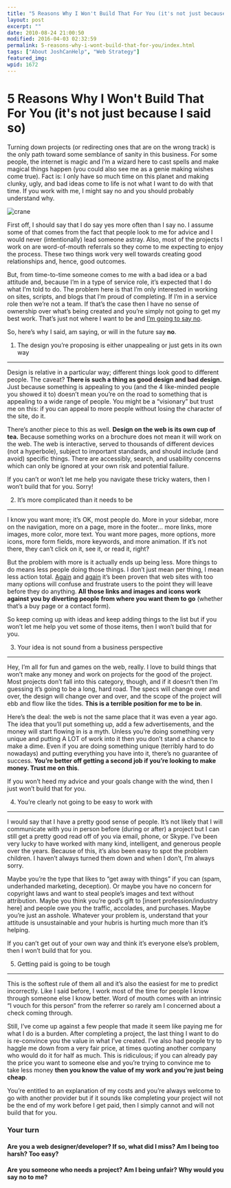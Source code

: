 ```yaml
---
title: "5 Reasons Why I Won't Build That For You (it's not just because I said so)"
layout: post
excerpt: ""
date: 2010-08-24 21:00:50
modified: 2016-04-03 02:32:59
permalink: 5-reasons-why-i-wont-build-that-for-you/index.html
tags: ["About JoshCanHelp", "Web Strategy"]
featured_img: 
wpid: 1672
---
```


# 5 Reasons Why I Won't Build That For You (it's not just because I said so)

Turning down projects (or redirecting ones that are on the wrong track) is the only path toward some semblance of sanity in this business. For some people, the internet is magic and I’m a wizard here to cast spells and make magical things happen (you could also see me as a genie making wishes come true). Fact is: I only have so much time on this planet and making clunky, ugly, and bad ideas come to life is not what I want to do with that time. If you work with me, I might say no and you should probably understand why.

![](/_images/2010/08/crane.jpg "crane")

First off, I should say that I do say yes more often than I say no. I assume some of that comes from the fact that people look to me for advice and I would never (intentionally) lead someone astray. Also, most of the projects I work on are word-of-mouth referrals so they come to me expecting to enjoy the process. These two things work very well towards creating good relationships and, hence, good outcomes.

But, from time-to-time someone comes to me with a bad idea or a bad attitude and, because I’m in a type of service role, it’s expected that I do what I’m told to do. The problem here is that I’m only interested in working on sites, scripts, and blogs that I’m proud of completing. If I’m in a service role then we’re not a team. If that’s the case then I have no sense of ownership over what’s being created and you’re simply not going to get my best work. That’s just not where I want to be and [I’m going to say no](http://www.alistapart.com/articles/no-one-nos-learning-to-say-no-to-bad-ideas/).

So, here’s why I said, am saying, or will in the future say **no**.

1) The design you’re proposing is either unappealing or just gets in its own way
--------------------------------------------------------------------------------

Design is relative in a particular way; different things look good to different people. The caveat? **There is such a thing as good design and bad design.** Just because something is appealing to you (and the 4 like-minded people you showed it to) doesn’t mean you’re on the road to something that is appealing to a wide range of people. You might be a “visionary” but trust me on this: if you can appeal to more people without losing the character of the site, do it.

There’s another piece to this as well. **Design on the web is its own cup of tea.** Because something works on a brochure does not mean it will work on the web. The web is interactive, served to thousands of different devices (not a hyperbole), subject to important standards, and should include (and avoid) specific things. There are accessibly, search, and usability concerns which can only be ignored at your own risk and potential failure.

If you can’t or won’t let me help you navigate these tricky waters, then I won’t build that for you. Sorry!

2) It’s more complicated than it needs to be
--------------------------------------------

I know you want more; it’s OK, most people do. More in your sidebar, more on the navigation, more on a page, more in the footer… more links, more images, more color, more text. You want more pages, more options, more icons, more form fields, more keywords, and more animation. If it’s not there, they can’t click on it, see it, or read it, right?

But the problem with more is it actually ends up being less. More things to do means less people doing those things. I don’t just mean per thing, I mean less action total. [Again](http://news.bbc.co.uk/2/hi/technology/7417496.stm) and [again](http://www.fourhourworkweek.com/blog/2009/08/12/google-website-optimizer-case-study/) it’s been proven that web sites with too many options will confuse and frustrate users to the point they will leave before they do anything. **All those links and images and icons work against you by diverting people from where you want them to go** (whether that’s a buy page or a contact form).

So keep coming up with ideas and keep adding things to the list but if you won’t let me help you vet some of those items, then I won’t build that for you.

3) Your idea is not sound from a business perspective
-----------------------------------------------------

Hey, I’m all for fun and games on the web, really. I love to build things that won’t make any money and work on projects for the good of the project. Most projects don’t fall into this category, though, and if it doesn’t then I’m guessing it’s going to be a long, hard road. The specs will change over and over, the design will change over and over, and the scope of the project will ebb and flow like the tides. **This is a terrible position for me to be in**.

Here’s the deal: the web is not the same place that it was even a year ago. The idea that you’ll put something up, add a few advertisements, and the money will start flowing in is a myth. Unless you’re doing something very unique and putting A LOT of work into it then you don’t stand a chance to make a dime. Even if you are doing something unique (terribly hard to do nowadays) and putting everything you have into it, there’s no guarantee of success. **You’re better off getting a second job if you’re looking to make money. Trust me on this**.

If you won’t heed my advice and your goals change with the wind, then I just won’t build that for you.

4) You’re clearly not going to be easy to work with
---------------------------------------------------

I would say that I have a pretty good sense of people. It’s not likely that I will communicate with you in person before (during or after) a project but I can still get a pretty good read off of you via email, phone, or Skype. I’ve been very lucky to have worked with many kind, intelligent, and generous people over the years. Because of this, it’s also been easy to spot the problem children. I haven’t always turned them down and when I don’t, I’m always sorry.

Maybe you’re the type that likes to “get away with things” if you can (spam, underhanded marketing, deception). Or maybe you have no concern for copyright laws and want to steal people’s images and text without attribution. Maybe you think you’re god’s gift to \[insert profession/industry here\] and people owe you the traffic, accolades, and purchases. Maybe you’re just an asshole. Whatever your problem is, understand that your attitude is unsustainable and your hubris is hurting much more than it’s helping.

If you can’t get out of your own way and think it’s everyone else’s problem, then I won’t build that for you.

5) Getting paid is going to be tough
------------------------------------

This is the softest rule of them all and it’s also the easiest for me to predict incorrectly. Like I said before, I work most of the time for people I know through someone else I know better. Word of mouth comes with an intrinsic “I vouch for this person” from the referrer so rarely am I concerned about a check coming through.

Still, I’ve come up against a few people that made it seem like paying me for what I do is a burden. After completing a project, the last thing I want to do is re-convince you the value in what I’ve created. I’ve also had people try to haggle me down from a very fair price, at times quoting another company who would do it for half as much. This is ridiculous; if you can already pay the price you want to someone else and you’re trying to convince me to take less money **then you know the value of my work and you’re just being cheap**.

You’re entitled to an explanation of my costs and you’re always welcome to go with another provider but if it sounds like completing your project will not be the end of my work before I get paid, then I simply cannot and will not build that for you.

### Your turn

#### Are you a web designer/developer? If so, what did I miss? Am I being too harsh? Too easy?

#### Are you someone who needs a project? Am I being unfair? Why would you say no to me?